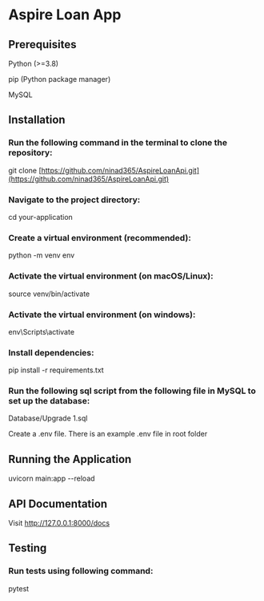 # Aspire Loan App

## Prerequisites

Python (>=3.8)

pip (Python package manager)

MySQL

## Installation

### Run the following command in the terminal to clone the repository:

git clone [https://github.com/ninad365/AspireLoanApi.git](https://github.com/ninad365/AspireLoanApi.git)

### Navigate to the project directory:

cd your-application

### Create a virtual environment (recommended):

python -m venv env

### Activate the virtual environment (on macOS/Linux):
source venv/bin/activate
### Activate the virtual environment (on windows):
env\Scripts\activate

### Install dependencies:
pip install -r requirements.txt

### Run the following sql script from the following file in MySQL to set up the database:

Database/Upgrade 1.sql

Create a .env file. There is an example .env file in root folder

## Running the Application

uvicorn main:app --reload

## API Documentation

Visit http://127.0.0.1:8000/docs

## Testing

### Run tests using following command:
pytest
